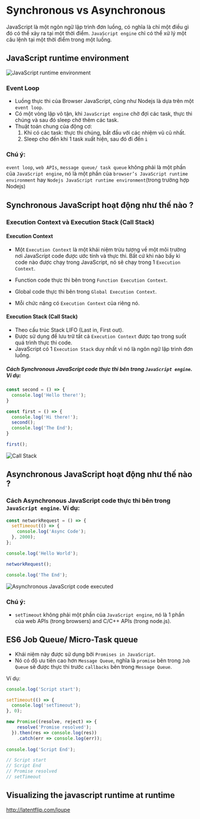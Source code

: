 # Synchronous vs Asynchronous

JavaScript là một ngôn ngữ lập trình đơn luồng, có nghĩa là chỉ một điều gì đó có thể xảy ra tại một thời điểm.
`JavaScript engine` chỉ có thể xử lý một câu lệnh tại một thời điểm trong một luồng.


  
## JavaScript runtime environment

![JavaScript runtime environment](https://miro.medium.com/max/839/1*O_H6XRaDX9FaC4Q9viiRAA.png)

### Event Loop
- Luồng thực thi của Browser JavaScript, cũng như Nodejs là dựa trên một `event loop`.
- Có một vòng lập vô tận, khi `JavaScript engine` chờ đợi các task, thực thi chúng và sau đó sleep chờ thêm các task.
- Thuật toán chung của động cơ:
  1. Khi có các task: thực thi chúng, bắt đầu với các nhiệm vũ cũ nhất.
  2. Sleep cho đến khi 1 task xuất hiện, sau đó đi đến `i`
  
### Chú ý:
`event loop`, `web APIs`, `message queue/ task queue` không phải là một phần của `JavaScript engine`,
nó là một phần của `browser’s JavaScript runtime environment` hay `Nodejs JavaScript runtime environment`(trong trường hợp Nodejs)


## Synchronous JavaScript hoạt động như thế nào ?

### Execution Context và Execution Stack (Call Stack)
#### Execution Context
- Một `Execution Context` là một khái niệm trừu tượng về một môi trường nơi JavaScript code được ước tính và thực thi.
Bất cứ khi nào bấy kì code nào được chạy trong JavaScript, nó sẽ chạy trong 1 `Execution Context`.

- Function code thực thi bên trong `Function Execution Context`.
- Global code thực thi bên trong `Global Execution Context`.
- Mỗi chức năng có `Execution Context` của riêng nó.

#### Execution Stack (Call Stack)
- Theo cấu trúc Stack LIFO (Last in, First out).
- Được sử dụng để lưu trữ tất cả `Execution Context` được tạo trong suốt quá trình thực thi code.
- JavaScript có 1 `Execution Stack` duy nhất vì nó là ngôn ngữ lập trình đơn luồng.

##### Cách Synchronous JavaScript code thực thi bên trong `JavaScript engine`. Ví dụ:
```js
const second = () => {
  console.log('Hello there!');
}

const first = () => {
  console.log('Hi there!');
  second();
  console.log('The End');
}

first();
```
![Call Stack](https://miro.medium.com/max/1257/1*DkG1a8f7rdl0GxM0ly4P7w.png)

## Asynchronous JavaScript hoạt động như thế nào ?

### Cách Asynchronous JavaScript code thực thi bên trong `JavaScript engine`. Ví dụ:
```js
const networkRequest = () => {
  setTimeout(() => {
    console.log('Async Code');
  }, 2000);
};

console.log('Hello World');

networkRequest();

console.log('The End');
```
![Asynchronous JavaScript code executed](https://miro.medium.com/max/842/1*sOz5cj-_Jjv23njWg_-uGA.gif)

### Chú ý:
- `setTimeout` không phải một phần của `JavaScript engine`, nó là 1 phần của web APIs (trong browsers) and C/C++ APIs (trong node.js).

## ES6 Job Queue/ Micro-Task queue
- Khái niệm này được sử dụng bởi `Promises in JavaScript`.
- Nó có độ ưu tiên cao hơn `Message Queue`, nghĩa là `promise` bên trong `Job Queue` sẽ được thực thi trước `callbacks` bên trong `Message Queue`.

Ví dụ:
```js
console.log('Script start');

setTimeout(() => {
  console.log('setTimeout');
}, 0);

new Promise((resolve, reject) => {
    resolve('Promise resolved');
  }).then(res => console.log(res))
    .catch(err => console.log(err));
    
console.log('Script End');

// Script start
// Script End
// Promise resolved
// setTimeout
```

## Visualizing the javascript runtime at runtime
http://latentflip.com/loupe
